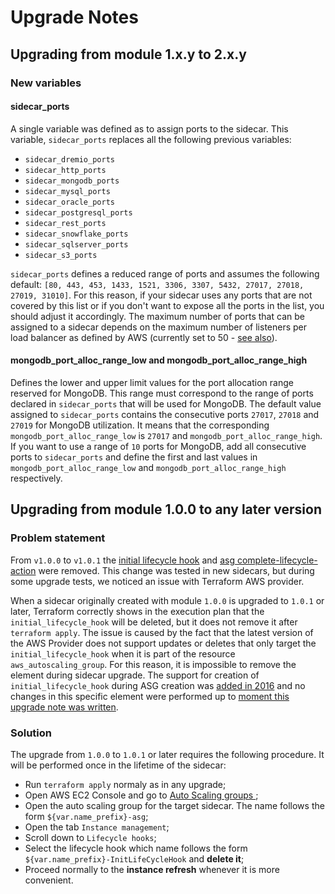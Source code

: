 # Upgrade Notes

## Upgrading from module 1.x.y to 2.x.y

### New variables

#### sidecar_ports

A single variable was defined as to assign ports to the sidecar. This variable, `sidecar_ports` replaces all the following previous variables:
* `sidecar_dremio_ports`
* `sidecar_http_ports`
* `sidecar_mongodb_ports`
* `sidecar_mysql_ports`
* `sidecar_oracle_ports`
* `sidecar_postgresql_ports`
* `sidecar_rest_ports`
* `sidecar_snowflake_ports`
* `sidecar_sqlserver_ports`
* `sidecar_s3_ports`

`sidecar_ports` defines a reduced range of ports and assumes the following default: `[80, 443, 453, 1433, 1521, 3306, 3307, 5432, 27017, 27018, 27019, 31010]`. For this reason, if your sidecar uses any ports that are not covered by this list or if you don't want to expose all the ports in the list, you should adjust it accordingly. The maximum number of ports that can be assigned to a sidecar depends on the maximum number of listeners per load balancer as defined by AWS (currently set to 50 - [see also](https://docs.aws.amazon.com/elasticloadbalancing/latest/application/load-balancer-limits.html)).

#### mongodb_port_alloc_range_low and mongodb_port_alloc_range_high

Defines the lower and upper limit values for the port allocation range reserved for MongoDB. This range must correspond to the range of ports declared in `sidecar_ports` that will be used for MongoDB. The default value assigned to `sidecar_ports` contains the consecutive ports `27017`, `27018` and `27019` for MongoDB utilization. It means that the corresponding `mongodb_port_alloc_range_low` is `27017` and `mongodb_port_alloc_range_high`. If you want to use a range of `10` ports for MongoDB, add all consecutive ports to `sidecar_ports` and define the first and last values in `mongodb_port_alloc_range_low` and `mongodb_port_alloc_range_high` respectively.


## Upgrading from module 1.0.0 to any later version

### Problem statement

From `v1.0.0` to `v1.0.1` the [initial lifecycle hook](https://github.com/cyralinc/terraform-cyral-sidecar-aws/compare/v1.0.0..v1.0.1?w=1#diff-836bec1886b2c2541da0493911f05e0694664823712aed280b7c0ec46b3374c6L97-L103) and [asg complete-lifecycle-action](https://github.com/cyralinc/terraform-cyral-sidecar-aws/compare/v1.0.0..v1.0.1?w=1#diff-07d951da97790e193f01a72f55ad6a082775e409060eced3a16096492f829018L18) were removed. This change was tested in new sidecars, but during some upgrade tests, we noticed an issue with Terraform AWS provider.

When a sidecar originally created with module `1.0.0` is upgraded to `1.0.1` or later, Terraform correctly shows in the execution plan that the `initial_lifecycle_hook` will be deleted, but it does not remove it after `terraform apply`. The issue is caused by the fact that the latest version of the AWS Provider does not support updates or deletes that only target the `initial_lifecycle_hook` when it is part of the resource `aws_autoscaling_group`. For this reason, it is impossible to remove the element during sidecar upgrade. The support for creation of `initial_lifecycle_hook` during ASG creation was [added in 2016](https://github.com/hashicorp/terraform-provider-aws/commit/f56c992e3036e3e7e94c63e996ee79457f250b9a) and no changes in this specific element were performed up to [moment this upgrade note was written](https://github.com/hashicorp/terraform-provider-aws/releases/tag/v3.47.0).

### Solution

The upgrade from `1.0.0` to `1.0.1` or later requires the following procedure. It will be performed once in the lifetime of the sidecar:

* Run `terraform apply` normaly as in any upgrade;
* Open AWS EC2 Console and go to [Auto Scaling groups
](https://console.aws.amazon.com/ec2autoscaling/);
* Open the auto scaling group for the target sidecar. The name follows the form `${var.name_prefix}-asg`;
* Open the tab `Instance management`;
* Scroll down to `Lifecycle hooks`;
* Select the lifecycle hook which name follows the form `${var.name_prefix}-InitLifeCycleHook` and **delete it**;
* Proceed normally to the **instance refresh** whenever it is more convenient.
